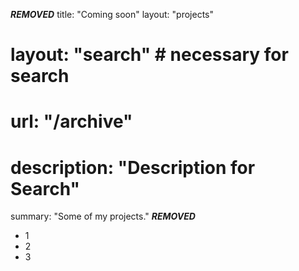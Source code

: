 ***REMOVED***
title: "Coming soon"
layout: "projects"
# layout: "search" # necessary for search
# url: "/archive"
# description: "Description for Search"
summary: "Some of my projects."
***REMOVED***
 - 1
 - 2
 - 3